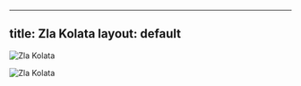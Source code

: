 


---
title: Zla Kolata
layout: default
---

![Zla Kolata](https://noplacelikeoutside.be/wp-content/uploads/2018/05/Zla-Kolata-1-scaled.jpg)

![Zla Kolata](http://www.takeadventure.com/wp-content/uploads/2016/11/163_zla_kolata_03975_1.jpg)